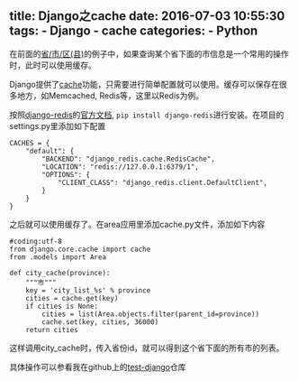 title: Django之cache
date: 2016-07-03 10:55:30
tags:
    - Django
    - cache
categories:
    - Python
---
在前面的[省/市/区(县)](http://program.dengshilong.org/2016/07/02/Django%E4%B9%8Bmptt/)的例子中，如果查询某个省下面的市信息是一个常用的操作时，此时可以使用缓存。

Django提供了[cache](https://docs.djangoproject.com/ja/1.9/topics/cache/)功能，只需要进行简单配置就可以使用。缓存可以保存在很多地方，如Memcached, Redis等，这里以Redis为例。

按照[django-redis](https://github.com/niwinz/django-redis)的[官方文档](http://niwinz.github.io/django-redis/latest/), `pip install django-redis`进行安装。在项目的settings.py里添加如下配置
```
CACHES = {
    "default": {
        "BACKEND": "django_redis.cache.RedisCache",
        "LOCATION": "redis://127.0.0.1:6379/1",
        "OPTIONS": {
            "CLIENT_CLASS": "django_redis.client.DefaultClient",
        }
    }
}
```
之后就可以使用缓存了。在area应用里添加cache.py文件，添加如下内容
```
#coding:utf-8
from django.core.cache import cache
from .models import Area

def city_cache(province):
    """市"""
    key = 'city_list_%s' % province
    cities = cache.get(key)
    if cities is None:
        cities = list(Area.objects.filter(parent_id=province))
        cache.set(key, cities, 36000)
    return cities
```
这样调用city_cache时，传入省份id，就可以得到这个省下面的所有市的列表。

具体操作可以参看我在github上的[test-django](https://github.com/dengshilong/test-django)仓库
